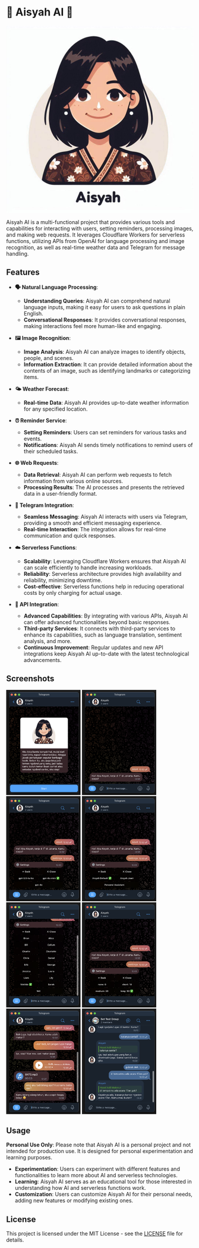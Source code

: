 # 🌟 Aisyah AI 🌟

![Avatar](https://github.com/husniadil/aisyah-ai/blob/main/assets/avatar.jpg?raw=true)

Aisyah AI is a multi-functional project that provides various tools and capabilities for interacting with users, setting reminders, processing images, and making web requests. It leverages Cloudflare Workers for serverless functions, utilizing APIs from OpenAI for language processing and image recognition, as well as real-time weather data and Telegram for message handling.

## Features

- **🗣️ Natural Language Processing**: 
  - **Understanding Queries**: Aisyah AI can comprehend natural language inputs, making it easy for users to ask questions in plain English.
  - **Conversational Responses**: It provides conversational responses, making interactions feel more human-like and engaging.

- **🖼️ Image Recognition**: 
  - **Image Analysis**: Aisyah AI can analyze images to identify objects, people, and scenes.
  - **Information Extraction**: It can provide detailed information about the contents of an image, such as identifying landmarks or categorizing items.

- **🌤️ Weather Forecast**: 
  - **Real-time Data**: Aisyah AI provides up-to-date weather information for any specified location.

- **⏰ Reminder Service**: 
  - **Setting Reminders**: Users can set reminders for various tasks and events.
  - **Notifications**: Aisyah AI sends timely notifications to remind users of their scheduled tasks.

- **🌐 Web Requests**: 
  - **Data Retrieval**: Aisyah AI can perform web requests to fetch information from various online sources.
  - **Processing Results**: The AI processes and presents the retrieved data in a user-friendly format.

- **📲 Telegram Integration**: 
  - **Seamless Messaging**: Aisyah AI interacts with users via Telegram, providing a smooth and efficient messaging experience.
  - **Real-time Interaction**: The integration allows for real-time communication and quick responses.

- **☁️ Serverless Functions**: 
  - **Scalability**: Leveraging Cloudflare Workers ensures that Aisyah AI can scale efficiently to handle increasing workloads.
  - **Reliability**: Serverless architecture provides high availability and reliability, minimizing downtime.
  - **Cost-effective**: Serverless functions help in reducing operational costs by only charging for actual usage.

- **🔗 API Integration**: 
  - **Advanced Capabilities**: By integrating with various APIs, Aisyah AI can offer advanced functionalities beyond basic responses.
  - **Third-party Services**: It connects with third-party services to enhance its capabilities, such as language translation, sentiment analysis, and more.
  - **Continuous Improvement**: Regular updates and new API integrations keep Aisyah AI up-to-date with the latest technological advancements.

## Screenshots

[<img src="https://github.com/husniadil/aisyah-ai/blob/main/assets/start-1.png?raw=true" width="200" alt="start-1" />](https://github.com/husniadil/aisyah-ai/blob/main/assets/start-1.png)
[<img src="https://github.com/husniadil/aisyah-ai/blob/main/assets/start-2.png?raw=true" width="200" alt="start-2" />](https://github.com/husniadil/aisyah-ai/blob/main/assets/start-2.png)
[<img src="https://github.com/husniadil/aisyah-ai/blob/main/assets/settings-llm-model.png?raw=true" width="200" alt="settings-llm-model" />](https://github.com/husniadil/aisyah-ai/blob/main/assets/settings-llm-model.png)
[<img src="https://github.com/husniadil/aisyah-ai/blob/main/assets/settings-persona.png?raw=true" width="200" alt="settings-persona" />](https://github.com/husniadil/aisyah-ai/blob/main/assets/settings-persona.png)
[<img src="https://github.com/husniadil/aisyah-ai/blob/main/assets/settings-voice.png?raw=true" width="200" alt="settings-voice" />](https://github.com/husniadil/aisyah-ai/blob/main/assets/settings-voice.png)
[<img src="https://github.com/husniadil/aisyah-ai/blob/main/assets/settings-chat-history.png?raw=true" width="200" alt="settings-chat-history" />](https://github.com/husniadil/aisyah-ai/blob/main/assets/settings-chat-history.png)
[<img src="https://github.com/husniadil/aisyah-ai/blob/main/assets/chat.png?raw=true" width="200" alt="chat" />](https://github.com/husniadil/aisyah-ai/blob/main/assets/chat.png)
[<img src="https://github.com/husniadil/aisyah-ai/blob/main/assets/group-chat.png?raw=true" width="200" alt="group-chat" />](https://github.com/husniadil/aisyah-ai/blob/main/assets/group-chat.png)

## Usage

**Personal Use Only**: Please note that Aisyah AI is a personal project and not intended for production use. It is designed for personal experimentation and learning purposes.

- **Experimentation**: Users can experiment with different features and functionalities to learn more about AI and serverless technologies.
- **Learning**: Aisyah AI serves as an educational tool for those interested in understanding how AI and serverless functions work.
- **Customization**: Users can customize Aisyah AI for their personal needs, adding new features or modifying existing ones.

## License

This project is licensed under the MIT License - see the [LICENSE](LICENSE) file for details.
